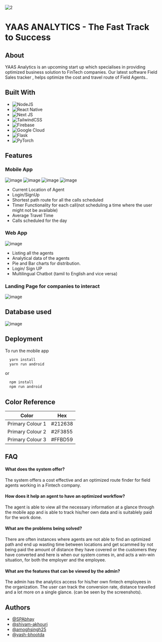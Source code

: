

![2](https://user-images.githubusercontent.com/35527492/189026692-a831c7fe-5806-4797-a212-d492fc2b1cd2.png)

# YAAS ANALYTICS - The Fast Track to Success

##  About
YAAS Analytics is an upcoming start up which specialises in providing optimized business solution to FinTech companies. Our latest software Field Sales tracker , helps optimize the cost and travel route of Field Agents..

## Built With
* ![NodeJS](https://img.shields.io/badge/node.js-6DA55F?style=for-the-badge&logo=node.js&logoColor=white)
* ![React Native](https://img.shields.io/badge/react_native-%2320232a.svg?style=for-the-badge&logo=react&logoColor=%2361DAFB)
* ![Next JS](https://img.shields.io/badge/Next-black?style=for-the-badge&logo=next.js&logoColor=white)
* ![TailwindCSS](https://img.shields.io/badge/tailwindcss-%2338B2AC.svg?style=for-the-badge&logo=tailwind-css&logoColor=white)
* ![Firebase](https://img.shields.io/badge/firebase-%23039BE5.svg?style=for-the-badge&logo=firebase)
* ![Google Cloud](https://img.shields.io/badge/GoogleCloud-%234285F4.svg?style=for-the-badge&logo=google-cloud&logoColor=white)
* ![Flask](https://img.shields.io/badge/flask-%23000.svg?style=for-the-badge&logo=flask&logoColor=white)
* ![PyTorch](https://img.shields.io/badge/PyTorch-%23EE4C2C.svg?style=for-the-badge&logo=PyTorch&logoColor=white)

## Features
### Mobile App
![image](https://user-images.githubusercontent.com/35527492/189030163-1e25fa9d-c957-409a-9e62-a7c08e50bc70.png)
![image](https://user-images.githubusercontent.com/35527492/189031003-67ca9b60-0c18-446b-b955-28e4a1a9bcd1.png)
![image](https://user-images.githubusercontent.com/35527492/189030218-e95a404e-71b5-4047-a08d-fb69a0615755.png)
![image](https://user-images.githubusercontent.com/35527492/189030349-7685eb8a-0bcf-4071-a55d-88197879421a.png)


 - Current Location of Agent
 - Login/SignUp
 - Shortest path route for all the calls scheduled
 - Timer Functionality for each call(not scheduling a time where the user might not be available)
 - Average Travel Time
 - Calls scheduled for the day
 
### Web App
![image](https://user-images.githubusercontent.com/35527492/189029820-fa5787b2-e000-4231-b3ce-25950f6b0750.png)
 - Listing all the agents
 - Analytical data of the agents
 - Pie and Bar charts for distribution.
 - Login/ Sign UP
 - Multilingual Chatbot (tamil to English and vice versa)
 
### Landing Page for companies to interact
 ![image](https://user-images.githubusercontent.com/35527492/189030519-d02a6e14-6958-4c0e-a283-f1850534411e.png)
 
## Database used
![image](https://user-images.githubusercontent.com/35527492/189029799-9ffbe73d-6286-43d0-bb1f-b80e381c87f3.png)


## Deployment

To run the mobile app

```bash
  yarn install
  yarn run android
```

or

```bash
  npm install
  npm run android
```


## Color Reference

| Color             | Hex                                                                |
| ----------------- | ----- |
| Primary Colour 1| #212638 |
| Primary Colour 2| #2F3855 |
| Primary Colour 3| #FFBD59 |



## FAQ

#### What does the system offer?

The system offers a cost effective and an optimized route finder for field agents working in a Fintech company. 

#### How does it help an agent to have an optimized workflow?

The agent is able to view all the necessary information at a glance through the mobile app and is able to track his/her own data and is suitablely paid for the work done. 

#### What are the problems being solved?

There are often instances where agents are not able to find an optimized path and end up wasting time between locations and get scammed by not being paid the amount of distance they have covered or the customers they have converted and here is when our system comes in, and acts a win-win situation, for both the employer and the employee. 

#### What are the features that can be viewed by the admin?

The admin has the analytics access for his/her own fintech employees in the organization. The user can track the conversion rate, distance travelled and a lot more on a single glance. (can be seen by the screenshots). 

## Authors

- [@SPAbhay](https://www.github.com/spabhay)
- [@shivam-akhouri](https://www.github.com/shivam-akhouri)
- [@amoghsingh25](https://www.github.com/amoghsingh25)
- [@yash-bhootda](https://www.github.com/yash-bhootda)

